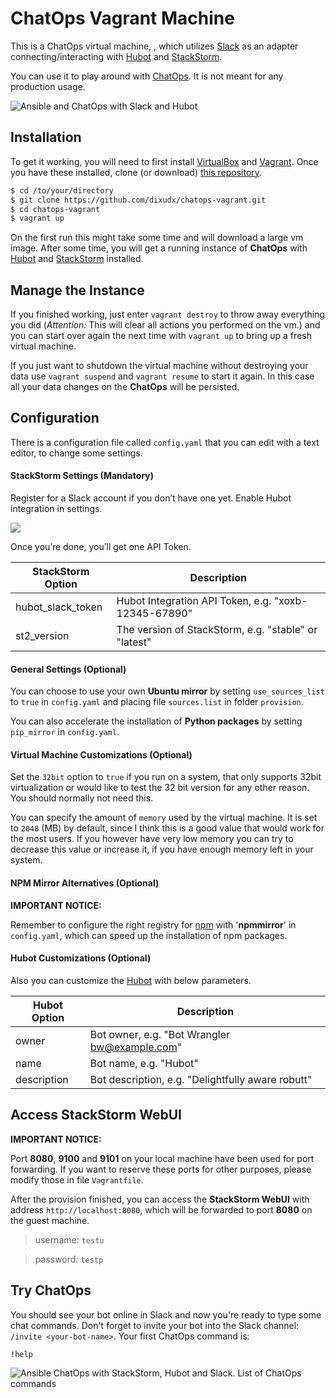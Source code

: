 ChatOps Vagrant Machine
=======================

This is a ChatOps virtual machine, , which utilizes [Slack](https://slack.com) as an adapter connecting/interacting with [Hubot](https://hubot.github.com/) and [StackStorm](https://stackstorm.com/).

You can use it to play around with [ChatOps](https://stackstorm.com/2015/06/24/ansible-chatops-get-started-%F0%9F%9A%80/). It is not meant for any production usage.

![Ansible and ChatOps with Slack and Hubot](http://i.imgur.com/HWN8T78.png)

Installation
------------

To get it working, you will need to first install [VirtualBox](https://www.virtualbox.org/wiki/Downloads)
and [Vagrant](https://www.vagrantup.com). Once you have these installed, clone
(or download) [this repository](https://github.com/dixudx/chatops-vagrant.git).

```bash
$ cd /to/your/directory
$ git clone https://github.com/dixudx/chatops-vagrant.git
$ cd chatops-vagrant
$ vagrant up
```

On the first run this might take some time and will download a large vm image.
After some time, you will get a running instance of **ChatOps** with [Hubot](https://hubot.github.com/) and [StackStorm](https://stackstorm.com/) installed.

Manage the Instance
-------------------

If you finished working, just enter `vagrant destroy` to throw away everything you
did (*Attention:* This will clear all actions you performed on the vm.) and you can start over again
the next time with `vagrant up` to bring up a fresh virtual machine.

If you just want to shutdown the virtual machine without destroying your
data use `vagrant suspend` and `vagrant resume` to start it again. In this
case all your data changes on the **ChatOps** will be persisted.

Configuration
-------------

There is a configuration file called `config.yaml` that you can edit with a text editor, to change
some settings.

#### StackStorm Settings (Mandatory)

Register for a Slack account if you don’t have one yet. Enable Hubot integration in settings.

![](http://i.imgur.com/fJ6DpBZ.png)

Once you’re done, you’ll get one API Token.

| StackStorm Option | Description                                          |
|-------------------|------------------------------------------------------|
| hubot_slack_token | Hubot Integration API Token, e.g. "xoxb-12345-67890" |
| st2_version       | The version of StackStorm, e.g. "stable" or "latest" |

#### General Settings (Optional)

You can choose to use your own **Ubuntu mirror** by setting `use_sources_list` to `true` in `config.yaml` and placing file `sources.list` in folder `provision`.

You can also accelerate the installation of **Python packages** by setting `pip_mirror` in `config.yaml`.

#### Virtual Machine Customizations (Optional)

Set the `32bit` option to `true` if you run on a system, that only supports 32bit virtualization or
would like to test the 32 bit version for any other reason. You should normally not need this.

You can specify the amount of `memory` used by the virtual machine. It is set to `2048` (MB) by default,
since I think this is a good value that would work for the most users. If you however have very low memory
you can try to decrease this value or increase it, if you have enough memory left in your system.

#### NPM Mirror Alternatives (Optional)

**IMPORTANT NOTICE:**

Remember to configure the right registry for [npm](https://www.npmjs.com/) with '**npmmirror**' in `config.yaml`,
which can speed up the installation of npm packages.

#### Hubot Customizations (Optional)

Also you can customize the [Hubot](https://hubot.github.com/) with below parameters.

| Hubot Option  | Description                                       |
|---------------|---------------------------------------------------|
| owner         | Bot owner, e.g. "Bot Wrangler bw@example.com"     |
| name          | Bot name, e.g. "Hubot"                            |
| description   | Bot description, e.g. "Delightfully aware robutt" |


Access StackStorm WebUI
-----------------------

**IMPORTANT NOTICE:**

Port **8080**, **9100** and **9101** on your local machine have been used for port forwarding. If you want to reserve these ports for other purposes, please modify those in file `Vagrantfile`.

After the provision finished, you can access the **StackStorm WebUI** with address `http://localhost:8080`,
which will be forwarded to port **8080** on the guest machine.

> username: `testu`

> password: `testp`

Try ChatOps
-----------

You should see your bot online in Slack and now you're ready to type some chat commands. Don't forget to invite your bot into the Slack channel: `/invite <your-bot-name>`. Your first ChatOps command is:

```
!help
```

![Ansible ChatOps with StackStorm, Hubot and Slack. List of ChatOps commands](http://i.imgur.com/bspyYZ7.png)
